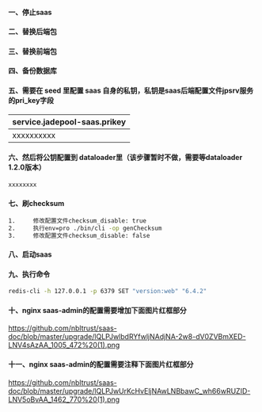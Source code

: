 #### 一、停止saas
#### 二、替换后端包
#### 三、替换前端包
#### 四、备份数据库
#### 五、需要在 seed 里配置 saas 自身的私钥，私钥是saas后端配置文件jpsrv服务的pri_key字段
|service.jadepool-saas.prikey|
|--|
| xxxxxxxxxx | 
#### 六、然后将公钥配置到 dataloader里（该步骤暂时不做，需要等dataloader 1.2.0版本）
```bash
xxxxxxxx
```
#### 七、刷checksum
```bash
1.     修改配置文件checksum_disable: true
2.     执行env=pro ./bin/cli -op genChecksum
3.     修改配置文件checksum_disable: false
```
#### 八、启动saas
#### 九、执行命令
 ```bash
 redis-cli -h 127.0.0.1 -p 6379 SET "version:web" "6.4.2"
 ```
#### 十、nginx saas-admin的配置需要增加下面图片红框部分
https://github.com/nbltrust/saas-doc/blob/master/upgrade/lQLPJwlbdRYfwljNAdjNA-2w8-dV0ZVBmXED-LNV4sAzAA_1005_472%20(1).png

#### 十一、nginx saas-admin的配置需要注释下面图片红框部分
https://github.com/nbltrust/saas-doc/blob/master/upgrade/lQLPJwUrKcHvEljNAwLNBbawC_wh66wRUZID-LNV5oBvAA_1462_770%20(1).png
